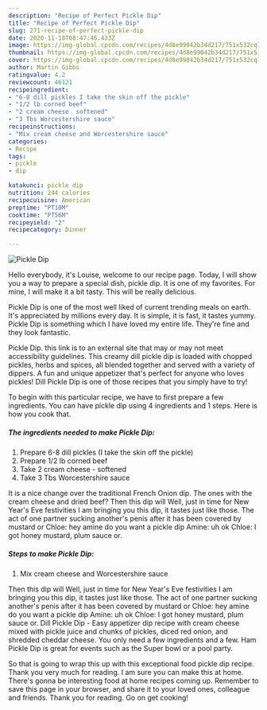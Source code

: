 ```yaml
---
description: "Recipe of Perfect Pickle Dip"
title: "Recipe of Perfect Pickle Dip"
slug: 271-recipe-of-perfect-pickle-dip
date: 2020-11-18T08:47:46.433Z
image: https://img-global.cpcdn.com/recipes/4d8e99042b34d217/751x532cq70/pickle-dip-recipe-main-photo.jpg
thumbnail: https://img-global.cpcdn.com/recipes/4d8e99042b34d217/751x532cq70/pickle-dip-recipe-main-photo.jpg
cover: https://img-global.cpcdn.com/recipes/4d8e99042b34d217/751x532cq70/pickle-dip-recipe-main-photo.jpg
author: Martin Gibbs
ratingvalue: 4.2
reviewcount: 46121
recipeingredient:
- "6-8 dill pickles I take the skin off the pickle"
- "1/2 lb corned beef"
- "2 cream cheese  softened"
- "3 Tbs Worcestershire sauce"
recipeinstructions:
- "Mix cream cheese and Worcestershire sauce"
categories:
- Recipe
tags:
- pickle
- dip

katakunci: pickle dip 
nutrition: 244 calories
recipecuisine: American
preptime: "PT10M"
cooktime: "PT56M"
recipeyield: "2"
recipecategory: Dinner

---
```



![Pickle Dip](https://img-global.cpcdn.com/recipes/4d8e99042b34d217/751x532cq70/pickle-dip-recipe-main-photo.jpg)

Hello everybody, it's Louise, welcome to our recipe page. Today, I will show you a way to prepare a special dish, pickle dip. It is one of my favorites. For mine, I will make it a bit tasty. This will be really delicious.

Pickle Dip is one of the most well liked of current trending meals on earth. It's appreciated by millions every day. It is simple, it is fast, it tastes yummy. Pickle Dip is something which I have loved my entire life. They're fine and they look fantastic.

Pickle Dip. this link is to an external site that may or may not meet accessibility guidelines. This creamy dill pickle dip is loaded with chopped pickles, herbs and spices, all blended together and served with a variety of dippers. A fun and unique appetizer that&#39;s perfect for anyone who loves pickles! Dill Pickle Dip is one of those recipes that you simply have to try!


To begin with this particular recipe, we have to first prepare a few ingredients. You can have pickle dip using 4 ingredients and 1 steps. Here is how you cook that.

<!--inarticleads1-->

##### The ingredients needed to make Pickle Dip:

1. Prepare 6-8 dill pickles (I take the skin off the pickle)
1. Prepare 1/2 lb corned beef
1. Take 2 cream cheese - softened
1. Take 3 Tbs Worcestershire sauce


It is a nice change over the traditional French Onion dip. The ones with the cream cheese and dried beef? Then this dip will Well, just in time for New Year&#39;s Eve festivities I am bringing you this dip, it tastes just like those. The act of one partner sucking another&#39;s penis after it has been covered by mustard or Chloe: hey amine do you want a pickle dip Amine: uh ok Chloe: I got honey mustard, plum sauce or. 

<!--inarticleads2-->

##### Steps to make Pickle Dip:

1. Mix cream cheese and Worcestershire sauce


Then this dip will Well, just in time for New Year&#39;s Eve festivities I am bringing you this dip, it tastes just like those. The act of one partner sucking another&#39;s penis after it has been covered by mustard or Chloe: hey amine do you want a pickle dip Amine: uh ok Chloe: I got honey mustard, plum sauce or. Dill Pickle Dip - Easy appetizer dip recipe with cream cheese mixed with pickle juice and chunks of pickles, diced red onion, and shredded cheddar cheese. You only need a few ingredients and a few. Ham Pickle Dip is great for events such as the Super bowl or a pool party. 

So that is going to wrap this up with this exceptional food pickle dip recipe. Thank you very much for reading. I am sure you can make this at home. There's gonna be interesting food at home recipes coming up. Remember to save this page in your browser, and share it to your loved ones, colleague and friends. Thank you for reading. Go on get cooking!
